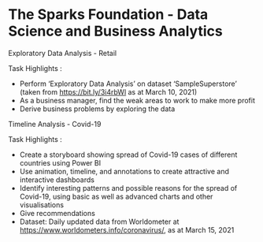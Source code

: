 # The Sparks Foundation - Data Science and Business Analytics

Exploratory Data Analysis - Retail

Task Highlights :

- Perform ‘Exploratory Data Analysis’ on dataset ‘SampleSuperstore’ (taken from https://bit.ly/3i4rbWl as at March 10, 2021)
- As a business manager, find the weak areas to work to make more profit
- Derive business problems by exploring the data

Timeline Analysis - Covid-19

Task Highlights :

- Create a storyboard showing spread of Covid-19 cases of different countries using Power BI
- Use animation, timeline, and annotations to create attractive and interactive dashboards
- Identify interesting patterns and possible reasons for the spread of Covid-19, using basic as well as advanced charts and other visualisations
- Give recommendations
- Dataset: Daily updated data from Worldometer at https://www.worldometers.info/coronavirus/, as at March 15, 2021
